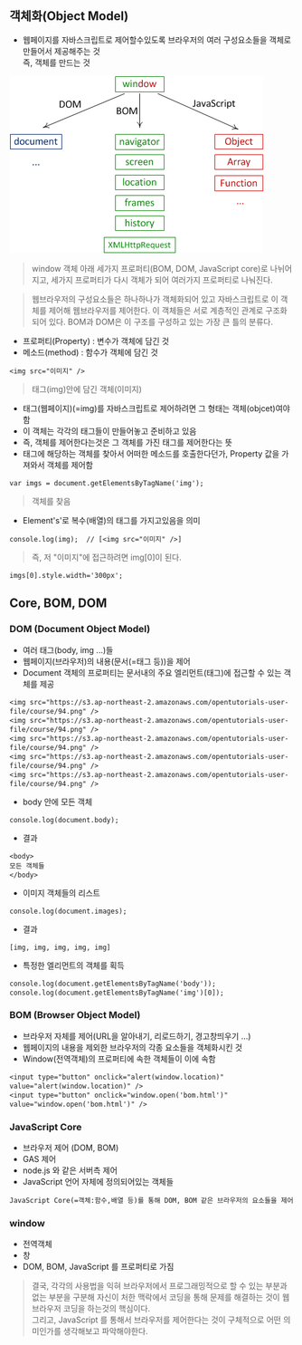 ## 객체화(Object Model)
- 웹페이지를 자바스크립트로 제어할수있도록 브라우저의 여러 구성요소들을 객체로 만들어서 제공해주는 것<br/>즉, 객체를 만드는 것


![계층관계](images/jsw01.png)
> window 객체 아래 세가지 프로퍼티(BOM, DOM, JavaScript core)로 나뉘어지고,
세가지 프로퍼티가 다시 객체가 되어 여러가지 프로퍼티로 나눠진다.

> 웹브라우저의 구성요소들은 하나하나가 객체화되어 있고 자바스크립트로 이 객체를 제어해 웹브라우저를 제어한다. 이 객체들은 서로 계층적인 관계로 구조화되어 있다. BOM과 DOM은 이 구조를 구성하고 있는 가장 큰 틀의 분류다.

- 프로퍼티(Property) : 변수가 객체에 담긴 것
- 메소드(method) : 함수가 객체에 담긴 것

```
<img src="이미지" />
```
> 태그(img)안에 담긴 객체(이미지)

- 태그(웹페이지)(=img)를 자바스크립트로 제어하려면 그 형태는 객체(objcet)여야함
- 이 객체는 각각의 태그들이 만들어놓고 준비하고 있음
- 즉, 객체를 제어한다는것은 그 객체를 가진 태그를 제어한다는 뜻
- 태그에 해당하는 객체를 찾아서 어떠한 메소드를 호출한다던가, Property 값을 가져와서 객체를 제어함
```
var imgs = document.getElementsByTagName('img');
```
> 객체를 찾음
 
- Element's'로 복수(배열)의 태그를 가지고있음을 의미
```
console.log(img);  // [<img src="이미지" />]
```
> 즉, 저 "이미지"에 접근하려면 img[0]이 된다.
```
imgs[0].style.width='300px';
```
 
 
## Core, BOM, DOM
### DOM (Document Object Model)
- 여러 태그(body, img ...)들
- 웹페이지(브라우저)의 내용(문서(=태그 등))을 제어
- Document 객체의 프로퍼티는 문서내의 주요 엘리먼트(태그)에 접근할 수 있는 객체를 제공
```
<img src="https://s3.ap-northeast-2.amazonaws.com/opentutorials-user-file/course/94.png" />
<img src="https://s3.ap-northeast-2.amazonaws.com/opentutorials-user-file/course/94.png" />
<img src="https://s3.ap-northeast-2.amazonaws.com/opentutorials-user-file/course/94.png" />
<img src="https://s3.ap-northeast-2.amazonaws.com/opentutorials-user-file/course/94.png" />
<img src="https://s3.ap-northeast-2.amazonaws.com/opentutorials-user-file/course/94.png" />
```
 
- body 안에 모든 객체
```
console.log(document.body);
```
- 결과
```
<body>
모든 객체들
</body>
```
 
- 이미지 객체들의 리스트
```
console.log(document.images);
```
- 결과
```
[img, img, img, img, img]
```
 
- 특정한 엘리먼트의 객체를 획득
```
console.log(document.getElementsByTagName('body'));
console.log(document.getElementsByTagName('img')[0]);
```
 
 
### BOM (Browser Object Model)
- 브라우저 자체를 제어(URL을 알아내기, 리로드하기, 경고창띄우기 ...)
- 웹페이지의 내용을 제외한 브라우저의 각종 요소들을 객체화시킨 것
- Window(전역객체)의 프로퍼티에 속한 객체들이 이에 속함
```
<input type="button" onclick="alert(window.location)" value="alert(window.location)" />
<input type="button" onclick="window.open('bom.html')" value="window.open('bom.html')" />
```
 
 
### JavaScript Core
- 브라우저 제어 (DOM, BOM)
- GAS 제어
- node.js 와 같은 서버측 제어
- JavaScript 언어 자체에 정의되어있는 객체들

`JavaScript Core(=객체:함수,배열 등)를 통해 DOM, BOM 같은 브라우저의 요소들을 제어`
 
 
### window
- 전역객체
- 창
- DOM, BOM, JavaScript 를 프로퍼티로 가짐
 
> 결국, 각각의 사용법을 익혀 브라우저에서 프로그래밍적으로 할 수 있는 부분과 없는 부분을 구분해 자신이 처한 맥락에서 코딩을 통해 문제를 해결하는 것이 웹브라우저 코딩을 하는것의 핵심이다.<br/>그리고, JavaScript 를 통해서 브라우저를 제어한다는 것이 구체적으로 어떤 의미인가를 생각해보고 파악해야한다.
